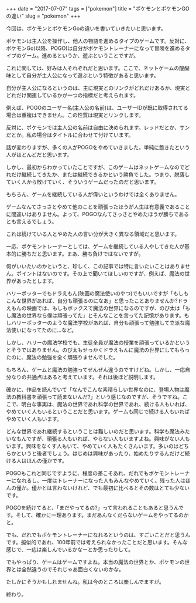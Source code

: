 +++
date = "2017-07-07"
tags = ["pokemon"]
title = "ポケモンとポケモンGOの違い"
slug = "pokemon"
+++

今回は、ポケモンとポケモンGoの違いを書いていきたいと思います。

ポケモンは主人公を操作し、他人の物語を進めるタイプのゲームです。反対に、ポケモンGo(以降、POGO)は自分がポケモントレーナーになって冒険を進めるタイプのゲーム。進めるというか、遊ぶということですが。

これに関しては、好みは人それぞれだと思います。ここで、ネットゲームの醍醐味として自分が主人公になって遊ぶという特徴があると思います。

自分が主人公になるというのは、主に現実とのリンクがどれだけあるか、現実とどれだけ関連しているかが一つの指標だと考えられます。

例えば、POGOのユーザー名(主人公の名前)は、ユーザーIDが既に取得されてる場合は重複はできません。この性質は現実とリンクします。

反対に、ポケモンでは主人公の名前は自由に決められます。レッドだとか、サンだとか。私の場合はタイトルに合わせて付けています。

話が変わりますが、多くの人がPOGOをやめていきました。単純に飽きたという人がほとんどだと思います。

しかし、最初からわかっていたことですが、このゲームはネットゲームなのでどれだけ継続してきたか、または継続できるかという勝負でした。つまり、脱落していく人から敗けていく、そういうゲームだったのだと思います。

もちろん、ゲームを継続している人が偉いというわけでは全くありません。

ゲームなんてさっさとやめて他のことを頑張ったほうが人生は有意義であることに間違いはありません。よって、POGOなんてさっさとやめたほうが勝ちであるとも言えるでしょう。

これは続けている人とやめた人の言い分が大きく異なる領域だと思います。

一応、ポケモントレーナーとしては、ゲームを継続している人やしてきた人が基本的に勝ちだと思います。まあ、勝ち負けではないですが。

何がいいたいのかというと、珍しく、この記事では特に言いたいことはありません。ポイントはないのです。その上で聞いてほしいのですが、例えば、魔法の世界があったとします。

ハリーポッターでもドラえもん(映画の魔法使いのやつ)でもいいですが「もしもこんな世界があれば、自分も頑張るのになあ」と思ったことありませんか?ドラえもんの映画では、もしもボックスで魔法の世界になるのですが、のび太は「もし魔法の世界なら僕は頑張ってた」とそんなことを言ってた記憶があります。もしハリーポッターのような魔法学校があれば、自分も頑張って勉強して立派な魔法使いになってたのに...など。

しかし、ハリーの魔法学校でも、生徒全員が魔法の授業を頑張っているかというとそうではありません。のび太もせっかくドラえもんに魔法の世界にしてもらったのに、魔法の勉強を全く頑張りませんでした。

もちろん、ゲームと魔法の勉強ってぜんぜん違うのですけどね。しかし、一応自分なりの共通点はあると考えています。それは後ほど説明します。

確かに、作品を読んでいて「なんでこんな素晴らしい世界なのに、登場人物は魔法の教科書を頑張って読まないんだ?」という感じなのですが、そうですね。ここで、明白な事実は、魔法の世界であれ科学の世界であれ、続ける人もいれば、やめていく人もいるということだと思います。ゲームも同じで続ける人もいればやめていく人もいます。

どんな世界であれ継続するということは難しいのだと思います。科学も魔法みたいなもんですが、頑張る人もいれば、やらない人もいますよね。興味がない人もいます。興味をなくす人もいて、やめていく人もたくさんいます。多いのはどちらかというと後者でしょう。はじめは興味があったり、始めたりするんだけど続ける人はほんの僅かです。

POGOもこれと同じですように、程度の差こそあれ、だれでもポケモントレーナーになれるし、一度はトレーナーになった人もみんなやめていく。残った人はほんの僅か。僅かとは言わないけれど、でも最初に比べるとその数はとても少ないです。

POGOを続けてると、「まだやってるの?」って言われることもあると思うんです。そして、確かに一理あります。まだあんなくだらないゲームをやってるのかと。

でも、だれでもポケモントレーナーになれるというのは、すごいことだと思うんです。擬似的であれ、100年前では考えられなかったことだと思います。そんな感じで、一応は楽しんでいるかなーとか思ったりして。

でもやっぱり、ゲームはゲームですよね。本当の魔法の世界とか、ポケモンの世界とは全然違うのでそれじゃあ面白くないのかな。

たしかにそうかもしれませんね。私は今のところは楽しんでますが。

終わり。
		
